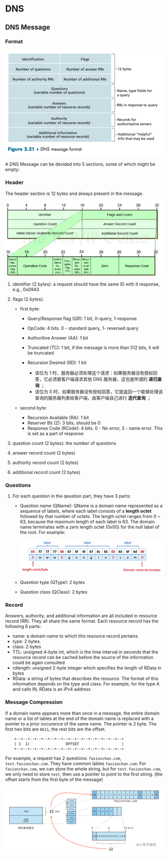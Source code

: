 # DNS

## DNS Message

### Format

![image-20230122140144633](./assets/image-20230122140144633.png)

A DNS Message can be devided into 5 sections, some of which might be empty:

### Header

The header section is 12 bytes and always present in the message.

![DNS Message Header Format](./assets/dnsheaderformat.png)

1. identifier (2 bytes): a request should have the same ID with it response, e.g., 0x0943

2. flags (2 bytes):

   - first byte:

     - Query/Response flag (QR): 1 bit, 0-query, 1-response

     - OpCode: 4 bits. 0 - standard query, 1- reversed query

     - Authoritive Answer (AA): 1 bit

     - Truncated (TC): 1 bit, if the message is more than 512 bits, it will be truncated

     - Recursion Desired (RD): 1 bit
       - 该位为 1 时，服务器必须处理这个请求：如果服务器没有授权回答，它必须替客户端请求其他 DNS 服务器，这也是所谓的 **递归查询** ；
       - 该位为 0 时，如果服务器没有授权回答，它就返回一个能够处理该查询的服务器列表给客户端，由客户端自己进行 **迭代查询** ；

   - second byte:

     - Recursion Available (RA): 1 bit
     - Reserver Bit (Z): 3 bits, should be 0
     - Response Code (RCode): 4 bits. 0 - No error, 3 - name error. This is set as a part of response

3. question count (2 bytes): the number of questions

4. answer record count (2 bytes)

5. authority record count (2 bytes)

6. additional record count (2 bytes)

### Questions

1. For each question in the qeustion part, they have 3 parts:

   - Question name (QName): QName is a domain name represented as a sequence of labels, where each label consists of a **length octet** followed by that number of octets. The length octet ranges from 0 ~ 63, because the maximum length of each label is 63. The domain name terminates with a zero length octet (0x00) for the null label of the root. For example:

     ![image-20230122175434143](./assets/image-20230122175434143-4435277.png)

   - Question type (QType): 2 bytes

   - Question class (QClass): 2 bytes

### Record

Answers, authority, and additional information are all included in resource record (RR). They all share the same format. Each resource record has the following 6 parts:

- name: a domain name to which this resource record pertains
- type: 2 bytes.
- class: 2 bytes
- TTL: unsigned 4-byte int, which is the time interval in seconds that the resource record can be cached before the source of the information could be again consulted
- rdlength: unsigned 2-byte integer which specifies the length of RData in bytes
- RData: a string of bytes that describes the resource. The format of this information depends on the type and class. For example, for the type A and calls IN, RData is an iPv4 address

### Message Compression

If a domain name appears more than once in a message, the entire domain name or a list of lables at the end of the domain name is replaced with a pointer to a prior occurence of the same name. The pointer is 2 byte. The first two bits are `0b11`, the rest bits are the offset.

```
    +--+--+--+--+--+--+--+--+--+--+--+--+--+--+--+--+
    | 1  1|                OFFSET                   |
    +--+--+--+--+--+--+--+--+--+--+--+--+--+--+--+--+
```

For example, a request has 2 questions: `fasionchan.com`, `test.fasionchan.com`. They have common lables `fasionchan.com`. For `fasionchan.com`, we can store the whole string, but for `test.fasionchan.com`, we only need to store `test`, then use a pointer to point to the first string. (the offset starts from the first byte of the message)

![img](./assets/ceafe083c60abfa6a0b4882eff59007761dc10bc-20230122202101600-4444064.png)